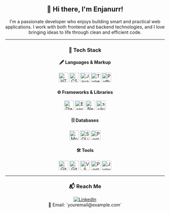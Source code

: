 <div align="center">

## 👋 Hi there, I'm Enjanurr!

I'm a passionate developer who enjoys building smart and practical web applications. I work with both frontend and backend technologies, and I love bringing ideas to life through clean and efficient code.

---

### 🚀 Tech Stack

#### 🖋️ Languages & Markup  
<img src="https://cdn.jsdelivr.net/gh/devicons/devicon/icons/html5/html5-original.svg" height="30" title="HTML5"/>
<img src="https://cdn.jsdelivr.net/gh/devicons/devicon/icons/css3/css3-original.svg" height="30" title="CSS3"/>
<img src="https://cdn.jsdelivr.net/gh/devicons/devicon/icons/javascript/javascript-original.svg" height="30" title="JavaScript"/>
<img src="https://cdn.jsdelivr.net/gh/devicons/devicon/icons/typescript/typescript-original.svg" height="30" title="TypeScript"/>
<img src="https://cdn.jsdelivr.net/gh/devicons/devicon/icons/python/python-original.svg" height="30" title="Python"/>

#### ⚙️ Frameworks & Libraries  
<img src="https://cdn.jsdelivr.net/gh/devicons/devicon/icons/django/django-plain.svg" height="30" title="Django"/>
<img src="https://cdn.jsdelivr.net/gh/devicons/devicon/icons/express/express-original.svg" height="30" title="Express.js"/>
<img src="https://cdn.jsdelivr.net/gh/devicons/devicon/icons/nextjs/nextjs-original.svg" height="30" title="Next.js"/>
<img src="https://upload.wikimedia.org/wikipedia/commons/0/05/Scikit_learn_logo_small.svg" height="30" title="scikit-learn"/>

#### 🗄️ Databases  
<img src="https://cdn.jsdelivr.net/gh/devicons/devicon/icons/mongodb/mongodb-original.svg" height="30" title="MongoDB"/>
<img src="https://cdn.jsdelivr.net/gh/devicons/devicon/icons/sqlite/sqlite-original.svg" height="30" title="SQLite"/>
<img src="https://cdn.jsdelivr.net/gh/devicons/devicon/icons/postgresql/postgresql-original.svg" height="30" title="PostgreSQL"/>

#### 🛠️ Tools  
<img src="https://cdn.jsdelivr.net/gh/devicons/devicon/icons/git/git-original.svg" height="30" title="Git"/>
<img src="https://cdn.jsdelivr.net/gh/devicons/devicon/icons/github/github-original.svg" height="30" title="GitHub"/>
<img src="https://cdn.jsdelivr.net/gh/devicons/devicon/icons/vscode/vscode-original.svg" height="30" title="VS Code"/>
<img src="https://cdn.jsdelivr.net/gh/devicons/devicon/icons/postman/postman-original.svg" height="30" title="Postman"/>
<img src="https://cdn.jsdelivr.net/gh/devicons/devicon/icons/jupyter/jupyter-original.svg" height="30" title="Jupyter"/>

---

### 📬 Reach Me

<a href="https://www.linkedin.com/in/enjanurr" target="_blank">
  <img src="https://img.shields.io/badge/LinkedIn-blue?logo=linkedin&logoColor=white" title="LinkedIn">
</a>  <br>
📧 Email: `youremail@example.com`

</div>
